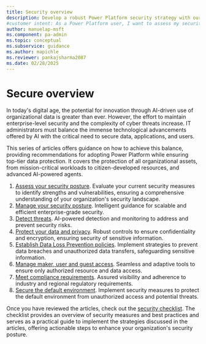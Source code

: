 ```yaml
---
title: Security overview
description: Develop a robust Power Platform security strategy with our comprehensive guide. Learn how to protect your data, applications, and users effectively.
#customer intent: As a Power Platform user, I want to assess my security posture so that I can identify potential vulnerabilities.
author: manuelap-msft
ms.component: pa-admin
ms.topic: conceptual
ms.subservice: guidance
ms.author: mapichle
ms.reviewer: pankajsharma2087
ms.date: 02/28/2025
---
```


# Secure overview

In today's digital age, the potential for innovation through AI-driven use of organizational data is greater than ever. However, the effort to maintain enterprise-level security and the complexity of cyber threats increase. IT administrators must balance the immense technological advancements offered by AI with the critical need to secure data, applications, and users.

This series of articles offers guidance on how to achieve this balance, providing recommendations for adopting Power Platform while ensuring top-tier data protection. It covers the protection of all organizational assets, from mission-critical workloads to citizen-developed resources, and advanced AI-powered agents.

1. [Assess your security posture](assess-security-posture.md). Evaluate your current security measures to identify strengths and vulnerabilities, ensuring a comprehensive understanding of your organization's security landscape.
1. [Manage your security posture](security-posture-management.md). Intelligent guidance for scalable and efficient enterprise-grade security.
1. [Detect threats](threat-detection.md). AI-powered detection and monitoring to address and prevent security risks.
1. [Protect your data and privacy](data-protection.md). Robust controls to ensure confidentiality and encryption, ensuring security of sensitive information.  
1. [Establish Data Loss Prevention policies](dlp-strategy.md). Implement strategies to prevent data breaches and unauthorized data transfers, safeguarding sensitive information.
1. [Manage maker, user and guest access](conditional-access.md). Seamless and adaptive tools to ensure only authorized resource and data access.
1. [Meet compliance requirements](compliance.md). Assured visibility and adherence to industry and regional regulatory requirements.  
1. [Secure the default environment](secure-default-environment.md). Implement security measures to protect the default environment from unauthorized access and potential threats.

Once you have reviewed the articles, check out the [security checklist](security-checklist.md). The checklist provides an overview of security measures and best practices and serves as a practical guide to implement the strategies discussed in the articles, offering actionable steps to enhance your organization's security posture.
